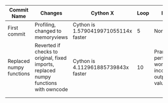 |Commit Name   	|Changes  	|Cython X   	|Loop   	|Issues     |Notes     |
|---	|---	|---	|---	|---    |---    |
|First commit	|Profiling, changed to memoryviews	|Cython is 1.5790419971055114x faster	|5	| None  |       |
|Replaced numpy functions  	|Reverted if checks to original, fixed imports, replaced numpy functions with owncode    	|Cython is 4.112961885739843x faster   	|10  	|Prange/nogil performance worse off, incorrect output values    |       |
|   	|   	|   	|   	|       |       |
|   	|   	|   	|   	|       |       |